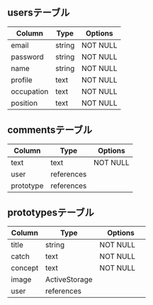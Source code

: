 ## usersテーブル

| Column     | Type   | Options  |
| ---------- | ------ | -------- |
| email      | string | NOT NULL |
| password   | string | NOT NULL |
| name       | string | NOT NULL |
| profile    | text   | NOT NULL |
| occupation | text   | NOT NULL |
| position   | text   | NOT NULL |

## commentsテーブル

| Column    | Type       | Options  |
| --------- | ---------- | -------- |
| text      | text       | NOT NULL |
| user      | references |          |
| prototype | references |          |

## prototypesテーブル

| Column  | Type          | Options  |
| ------- | ------------- | -------- |
| title   | string        | NOT NULL |
| catch   | text          | NOT NULL |
| concept | text          | NOT NULL |
| image   | ActiveStorage |          |
| user    | references    |　　　　　　|

